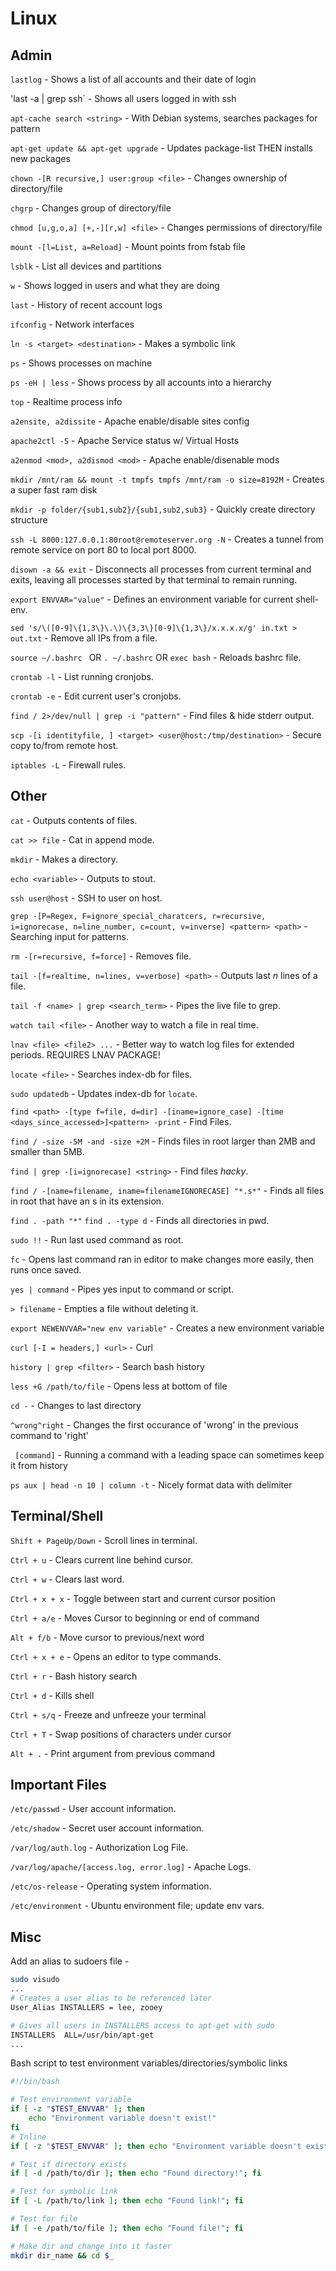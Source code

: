 # Linux

## Admin
`lastlog` - Shows a list of all accounts and their date of login

'last -a | grep ssh` - Shows all users logged in with ssh

`apt-cache search <string>` - With Debian systems, searches packages for pattern

`apt-get update && apt-get upgrade` - Updates package-list THEN installs new packages

`chown -[R recursive,] user:group <file>` - Changes ownership of directory/file

`chgrp` - Changes group of directory/file

`chmod [u,g,o,a] [+,-][r,w] <file>` - Changes permissions of directory/file

`mount -[l=List, a=Reload]` - Mount points from fstab file

`lsblk` - List all devices and partitions

`w` - Shows logged in users and what they are doing

`last` - History of recent account logs

`ifconfig` - Network interfaces

`ln -s <target> <destination>` - Makes a symbolic link

`ps` - Shows processes on machine

`ps -eH | less` - Shows process by all accounts into a hierarchy

`top` - Realtime process info

`a2ensite, a2dissite` - Apache enable/disable sites config

`apache2ctl -S` - Apache Service status w/ Virtual Hosts

`a2enmod <mod>, a2dismod <mod>` - Apache enable/disenable mods

`mkdir /mnt/ram && mount -t tmpfs tmpfs /mnt/ram -o size=8192M` - Creates a super fast ram disk

`mkdir -p folder/{sub1,sub2}/{sub1,sub2,sub3}` - Quickly create directory structure

`ssh -L 8000:127.0.0.1:80root@remoteserver.org -N` - Creates a tunnel from remote service on port 80 to local port 8000.

`disown -a && exit` - Disconnects all processes from current terminal and exits, leaving all processes started by that terminal to remain running.

`export ENVVAR="value"` - Defines an environment variable for current shell-env.

`sed 's/\([0-9]\{1,3\}\.\)\{3,3\}[0-9]\{1,3\}/x.x.x.x/g' in.txt > out.txt` - Remove all IPs from a file.

`source ~/.bashrc ` OR `. ~/.bashrc` OR `exec bash` - Reloads bashrc file.

`crontab -l` - List running cronjobs.

`crontab -e` - Edit current user's cronjobs.

`find / 2>/dev/null | grep -i "pattern"` - Find files & hide stderr output.

`scp -[i identityfile, ] <target> <user@host:/tmp/destination>` - Secure copy to/from remote host.

`iptables -L` - Firewall rules.

## Other

`cat` - Outputs contents of files.

`cat >> file` - Cat in append mode.

`mkdir` - Makes a directory.

`echo <variable>` - Outputs to stout.

`ssh user@host` - SSH to user on host.

`grep -[P=Regex, F=ignore_special_charatcers, r=recursive, i=ignorecase, n=line_number, c=count, v=inverse] <pattern> <path>` - Searching input for patterns.

`rm -[r=recursive, f=force]` - Removes file.

`tail -[f=realtime, n=lines, v=verbose] <path>` - Outputs last *n* lines of a file.

`tail -f <name> | grep <search_term>` - Pipes the live file to grep.

`watch tail <file>` - Another way to watch a file in real time.

`lnav <file> <file2> ...` - Better way to watch log files for extended periods. REQUIRES LNAV PACKAGE!

`locate <file>` - Searches index-db for files.

`sudo updatedb` - Updates index-db for `locate`.

`find <path> -[type f=file, d=dir] -[iname=ignore_case] -[time <days_since_accessed>]<pattern> -print` - Find Files.

`find / -size -5M -and -size +2M` - Finds files in root larger than 2MB and smaller than 5MB.

`find | grep -[i=ignorecase] <string>` - Find files *hacky*.

`find / -[name=filename, iname=filenameIGNORECASE] "*.s*"` - Finds all files in root that have an s in its extension.

`find . -path "*"` `find . -type d` - Finds all directories in pwd.

`sudo !!` - Run last used command as root.

`fc` - Opens last command ran in editor to make changes more easily, then runs once saved.

`yes | command` - Pipes yes input to command or script.

`> filename` - Empties a file without deleting it.

`export NEWENVVAR="new env variable"` - Creates a new environment variable

`curl [-I = headers,] <url>` - Curl

`history | grep <filter>` - Search bash history

`less +G /path/to/file` - Opens less at bottom of file

`cd -` - Changes to last directory

`^wrong^right` - Changes the first occurance of 'wrong' in the previous command to 'right'

` [command]` - Running a command with a leading space can sometimes keep it from history	

`ps aux | head -n 10 | column -t` - Nicely format data with delimiter

## Terminal/Shell

`Shift + PageUp/Down` - Scroll lines in terminal.

`Ctrl + u` - Clears current line behind cursor.

`Ctrl + w` - Clears last word.

`Ctrl + x + x` - Toggle between start and current cursor position

`Ctrl + a/e` - Moves Cursor to beginning or end of command

`Alt + f/b` - Move cursor to previous/next word

`Ctrl + x + e` - Opens an editor to type commands.

`Ctrl + r` - Bash history search

`Ctrl + d` - Kills shell

`Ctrl + s/q` - Freeze and unfreeze your terminal

`Ctrl + T` - Swap positions of characters under cursor

`Alt + .` - Print argument from previous command

## Important Files

`/etc/passwd` - User account information.

`/etc/shadow` - Secret user account information.

`/var/log/auth.log` - Authorization Log File.

`/var/log/apache/[access.log, error.log]` - Apache Logs.

`/etc/os-release` - Operating system information.

`/etc/environment` - Ubuntu environment file; update env vars.

## Misc

Add an alias to sudoers file -
```bash
sudo visudo
...
# Creates a user alias to be referenced later
User_Alias INSTALLERS = lee, zooey

# Gives all users in INSTALLERS access to apt-get with sudo
INSTALLERS	ALL=/usr/bin/apt-get
...
```

Bash script to test environment variables/directories/symbolic links
```bash
#!/bin/bash

# Test environment variable
if [ -z "$TEST_ENVVAR" ]; then
	echo "Environment variable doesn't exist!"
fi
# Inline
if [ -z "$TEST_ENVVAR" ]; then echo "Environment variable doesn't exist!"; fi

# Test if directory exists
if [ -d /path/to/dir ]; then echo "Found directory!"; fi

# Test for symbolic link
if [ -L /path/to/link ]; then echo "Found link!"; fi

# Test for file
if [ -e /path/to/file ]; then echo "Found file!"; fi

# Make dir and change into it faster
mkdir dir_name && cd $_

```
